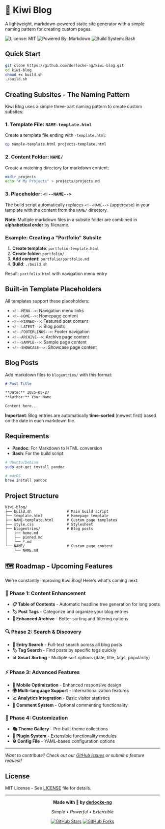 # 🥝 Kiwi Blog

A lightweight, markdown-powered static site generator with a simple naming pattern for creating custom pages.

![License: MIT](https://img.shields.io/badge/License-MIT-yellow.svg)
![Powered By: Markdown](https://img.shields.io/badge/Powered%20By-Markdown-blue)
![Build System: Bash](https://img.shields.io/badge/Build%20System-Bash-green)

## Quick Start

```bash
git clone https://github.com/derlocke-ng/kiwi-blog.git
cd kiwi-blog
chmod +x build.sh
./build.sh
```

## Creating Subsites - The Naming Pattern

Kiwi Blog uses a simple three-part naming pattern to create custom subsites:

### 1. Template File: `NAME-template.html`
Create a template file ending with `-template.html`:
```bash
cp sample-template.html projects-template.html
```

### 2. Content Folder: `NAME/`
Create a matching directory for markdown content:
```bash
mkdir projects
echo "# My Projects" > projects/projects.md
```

### 3. Placeholder: `<!--NAME-->`
The build script automatically replaces `<!--NAME-->` (uppercase) in your template with the content from the `NAME/` directory.

**Note**: Multiple markdown files in a subsite folder are combined in **alphabetical order** by filename.

### Example: Creating a "Portfolio" Subsite

1. **Create template**: `portfolio-template.html`
2. **Create folder**: `portfolio/`
3. **Add content**: `portfolio/portfolio.md`
4. **Build**: `./build.sh`

Result: `portfolio.html` with navigation menu entry

## Built-in Template Placeholders

All templates support these placeholders:

- `<!--MENU-->`: Navigation menu links
- `<!--HOME-->`: Homepage content  
- `<!--PINNED-->`: Featured post content
- `<!--LATEST-->`: Blog posts
- `<!--FOOTERLINKS-->`: Footer navigation
- `<!--ARCHIVE-->`: Archive page content
- `<!--SAMPLE-->`: Sample page content
- `<!--SHOWCASE-->`: Showcase page content

## Blog Posts

Add markdown files to `blogentries/` with this format:

```markdown
# Post Title

**Date:** 2025-05-27  
**Author:** Your Name

Content here...
```

**Important**: Blog entries are automatically **time-sorted** (newest first) based on the date in each markdown file.

## Requirements

- **Pandoc**: For Markdown to HTML conversion
- **Bash**: For the build script

```bash
# Ubuntu/Debian
sudo apt-get install pandoc

# macOS  
brew install pandoc
```

## Project Structure

```
kiwi-blog/
├── build.sh                # Main build script
├── template.html           # Homepage template
├── NAME-template.html      # Custom page templates
├── style.css               # Stylesheet
├── blogentries/            # Blog posts
│   ├── home.md
│   ├── pinned.md
│   └── *.md
└── NAME/                   # Custom page content
    └── NAME.md
```

## 🗺️ Roadmap - Upcoming Features

We're constantly improving Kiwi Blog! Here's what's coming next:

### 🎯 **Phase 1: Content Enhancement**
- **📋 Table of Contents** - Automatic headline tree generation for long posts
- **🏷️ Post Tags** - Categorize and organize your blog entries  
- **📅 Enhanced Archive** - Better sorting and filtering options

### 🔍 **Phase 2: Search & Discovery**
- **🔎 Entry Search** - Full-text search across all blog posts
- **🏷️ Tag Search** - Find posts by specific tags quickly
- **📊 Smart Sorting** - Multiple sort options (date, title, tags, popularity)

### ⚡ **Phase 3: Advanced Features**
- **📱 Mobile Optimization** - Enhanced responsive design
- **🌍 Multi-language Support** - Internationalization features
- **📈 Analytics Integration** - Basic visitor statistics
- **💬 Comment System** - Optional commenting functionality

### 🎨 **Phase 4: Customization**
- **🎭 Theme Gallery** - Pre-built theme collections
- **🧩 Plugin System** - Extensible functionality modules
- **⚙️ Config File** - YAML-based configuration options

---

*Want to contribute? Check out our [GitHub Issues](https://github.com/derlocke-ng/kiwi-blog/issues) or submit a feature request!*

## License

MIT License - See [LICENSE](LICENSE) file for details.

---

<div align="center">

**Made with 🥝 by [derlocke-ng](https://github.com/derlocke-ng)**

*Simple • Powerful • Extensible*

[![GitHub Stars](https://img.shields.io/github/stars/derlocke-ng/kiwi-blog?style=social)](https://github.com/derlocke-ng/kiwi-blog)
[![GitHub Forks](https://img.shields.io/github/forks/derlocke-ng/kiwi-blog?style=social)](https://github.com/derlocke-ng/kiwi-blog/fork)

</div>